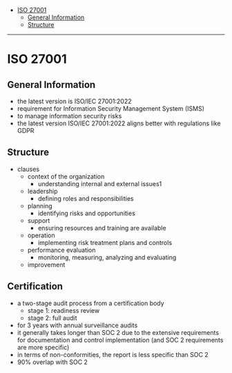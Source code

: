 - [ISO 27001](#iso-27001)
  * [General Information](#general-information)
  * [Structure](#structure)
___

# ISO 27001

## General Information

- the latest version is ISO/IEC 27001:2022
- requirement for Information Security Management System (ISMS)
- to manage information security risks
- the latest version ISO/IEC 27001:2022 aligns better with regulations like GDPR

## Structure

- clauses
  * context of the organization
    + understanding internal and external issues1
  * leadership
    + defining roles and responsibilities
  * planning
    + identifying risks and opportunities
  * support
    + ensuring resources and training are available
  * operation
    + implementing risk treatment plans and controls
  * performance evaluation
    + monitoring, measuring, analyzing and evaluating
  * improvement

## Certification

- a two-stage audit process from a certification body
  * stage 1: readiness review
  * stage 2: full audit
- for 3 years with annual surveillance audits
- it generally takes longer than SOC 2 due to the extensive requirements for
  documentation and control implementation (and SOC 2 requirements are more
  specific)
- in terms of non-conformities, the report is less specific than SOC 2
- 90% overlap with SOC 2
